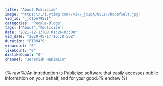 ```yaml
---
title: "About Publicize"
image: "https:\/\/i.ytimg.com\/vi\/_jc1pA7USiI\/hqdefault.jpg"
vid_id: "_jc1pA7USiI"
categories: "People-Blogs"
tags: ["About","Publicize"]
date: "2021-12-12T08:01:26+03:00"
vid_date: "2020-05-17T16:28:50Z"
duration: "PT3M47S"
viewcount: "6"
likeCount: "0"
dislikeCount: "0"
channel: "Jeremiah Hakimian"
---
```

{% raw %}An introduction to Publicize: software that easily accesses public information on your behalf, and for your good.{% endraw %}
